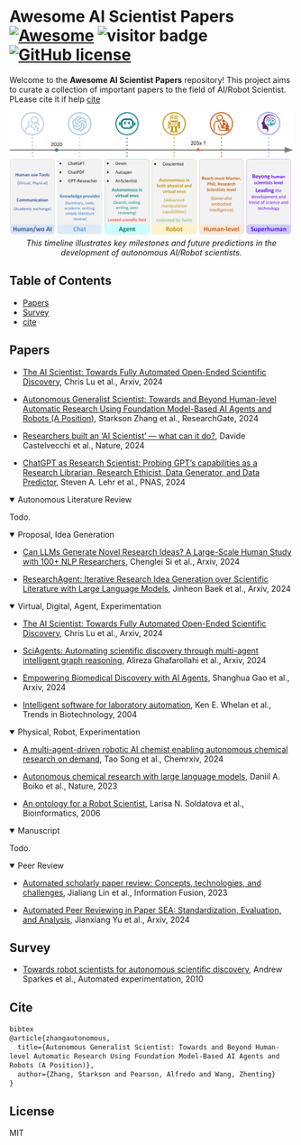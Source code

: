 # Awesome AI Scientist Papers [![Awesome](https://cdn.rawgit.com/sindresorhus/awesome/d7305f38d29fed78fa85652e3a63e154dd8e8829/media/badge.svg)](https://github.com/sindresorhus/awesome) ![visitor badge](https://visitor-badge.lithub.cc/badge?page_id=universea.Awesome-AI-Scientist-Papers&left_text=Visitors) [![GitHub license](https://img.shields.io/github/license/universea/Awesome-AI-Scientist-Papers)](https://github.com/universea/Awesome-AI-Scientist-Papers/blob/main/LICENSE)

Welcome to the **Awesome AI Scientist Papers** repository! This project aims to curate a collection of important papers to the field of AI/Robot Scientist. PLease cite it if help [cite](#cite)

<p align="center">
  <img src="docs/images/future_timeline.jpg" alt="Futrue timeline">
  <br>
  <em>This timeline illustrates key milestones and future predictions in the development of autonomous AI/Robot scientists.</em>

</p>

## Table of Contents

- [Papers](#papers)
- [Survey](#survey)
- [cite](#cite)


## Papers

- [The AI Scientist: Towards Fully Automated Open-Ended Scientific Discovery](https://www.arxiv.org/abs/2408.06292), Chris Lu et al., Arxiv, 2024

- [Autonomous Generalist Scientist: Towards and Beyond Human-level Automatic Research Using Foundation Model-Based AI Agents and Robots (A Position)](http://dx.doi.org/10.13140/RG.2.2.35148.01923), Starkson Zhang et al., ResearchGate, 2024 


- [Researchers built an ‘AI Scientist’ — what can it do?](https://doi.org/10.1038/d41586-024-02842-3), Davide Castelvecchi et al., Nature, 2024 


- [ChatGPT as Research Scientist: Probing GPT’s capabilities as a Research Librarian, Research Ethicist, Data Generator, and Data Predictor](https://doi.org/10.1073/pnas.2404328121), Steven A. Lehr et al., PNAS, 2024 


<details open>
<summary>Autonomous Literature Review</summary>

Todo.
</details>

<details open>
<summary>Proposal, Idea Generation</summary>

- [Can LLMs Generate Novel Research Ideas? A Large-Scale Human Study with 100+ NLP Researchers](https://arxiv.org/abs/2409.04109), Chenglei Si et al., Arxiv, 2024

- [ResearchAgent: Iterative Research Idea Generation over Scientific Literature with Large Language Models](https://doi.org/10.48550/arXiv.2404.07738), Jinheon Baek et al., Arxiv, 2024

</details>


<details open>
<summary>Virtual, Digital, Agent, Experimentation</summary>

- [The AI Scientist: Towards Fully Automated Open-Ended Scientific Discovery](https://www.arxiv.org/abs/2408.06292), Chris Lu et al., Arxiv, 2024

- [SciAgents: Automating scientific discovery through multi-agent intelligent graph reasoning](https://www.arxiv.org/abs/2409.05556), Alireza Ghafarollahi et al., Arxiv, 2024

- [Empowering Biomedical Discovery with AI Agents](https://arxiv.org/abs/2404.02831), Shanghua Gao et al., Arxiv, 2024

- [Intelligent software for laboratory automation](https://doi.org/10.1016/j.tibtech.2004.07.010), Ken E. Whelan et al., Trends in Biotechnology, 2004

</details>


<details open>
<summary>Physical, Robot, Experimentation</summary>

- [A multi-agent-driven robotic AI chemist enabling autonomous chemical research on demand](https://doi.org/10.26434/chemrxiv-2024-w953h-v2), Tao Song et al., Chemrxiv, 2024

- [Autonomous chemical research with large language models](https://www.nature.com/articles/s41586-023-06792-0), Daniil A. Boiko et al., Nature, 2023

- [An ontology for a Robot Scientist](https://doi.org/10.1093/bioinformatics/btl207), Larisa N. Soldatova et al., Bioinformatics, 2006

</details>


<details open>
<summary>Manuscript</summary>

Todo.
</details>


<details open>
<summary>Peer Review</summary>

- [Automated scholarly paper review: Concepts, technologies, and challenges](https://doi.org/10.1016/j.inffus.2023.101830), Jialiang Lin et al., Information Fusion, 2023

- [Automated Peer Reviewing in Paper SEA: Standardization, Evaluation, and Analysis](https://doi.org/10.48550/arXiv.2407.12857), Jianxiang Yu et al., Arxiv, 2024


</details>






## Survey
- [Towards robot scientists for autonomous scientific discovery](https://doi.org/10.1186%2F1759-4499-2-1), Andrew Sparkes et al., Automated experimentation, 2010

## Cite
```
bibtex
@article{zhangautonomous,
  title={Autonomous Generalist Scientist: Towards and Beyond Human-level Automatic Research Using Foundation Model-Based AI Agents and Robots (A Position)},
  author={Zhang, Starkson and Pearson, Alfredo and Wang, Zhenting}
}
```
## License
MIT
